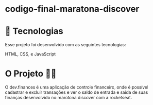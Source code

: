 # codigo-final-maratona-discover
# 🚀 Tecnologias
 Esse projeto foi desenvolvido com as seguintes tecnologias:

HTML,
CSS,
e JavaScript

# O Projeto 🚀💜
O dev.finances é uma aplicação de controle financeiro, onde é possível cadastrar e excluir transações e ver o saldo de entrada e saída de suas finanças desenvolvido no marotona discover com a rocketseat.
